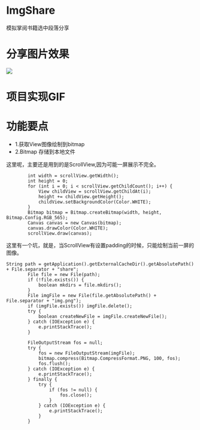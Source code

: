 # ImgShare
模拟掌阅书籍选中段落分享

# 分享图片效果
![](http://olpu32iyy.bkt.clouddn.com/18-4-17/26614812.jpg)

# 项目实现GIF


# 功能要点 
+ 1.获取View图像绘制到bitmap
+ 2.Bitmap 存储到本地文件

这里呢，主要还是用到的是ScrollView,因为可能一屏展示不完全。

```
        int width = scrollView.getWidth();
        int height = 0;
        for (int i = 0; i < scrollView.getChildCount(); i++) {
            View childView = scrollView.getChildAt(i);
            height += childView.getHeight();
            childView.setBackgroundColor(Color.WHITE);
        }
        Bitmap bitmap = Bitmap.createBitmap(width, height, Bitmap.Config.RGB_565);
        Canvas canvas = new Canvas(bitmap);
        canvas.drawColor(Color.WHITE);
        scrollView.draw(canvas);
```
        
这里有一个坑，就是，当ScrollView有设置padding的时候，只能绘制当前一屏的图像。

```
String path = getApplication().getExternalCacheDir().getAbsolutePath() + File.separator + "share";
        File file = new File(path);
        if (!file.exists()) {
            boolean mkdirs = file.mkdirs();
        }
        File imgFile = new File(file.getAbsolutePath() + File.separator + "img.png");
        if (imgFile.exists()) imgFile.delete();
        try {
            boolean createNewFile = imgFile.createNewFile();
        } catch (IOException e) {
            e.printStackTrace();
        }

        FileOutputStream fos = null;
        try {
            fos = new FileOutputStream(imgFile);
            bitmap.compress(Bitmap.CompressFormat.PNG, 100, fos);
            fos.flush();
        } catch (IOException e) {
            e.printStackTrace();
        } finally {
            try {
                if (fos != null) {
                    fos.close();
                }
            } catch (IOException e) {
                e.printStackTrace();
            }
        }
```

